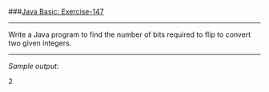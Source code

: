 ###[Java Basic: Exercise-147](https://www.w3resource.com/java-exercises/basic/java-basic-exercise-147.php)
***
<p>Write a Java program to find the number of bits required to flip to convert two given integers.</p>

***
_Sample output:_
<pre class="output">2
</pre>